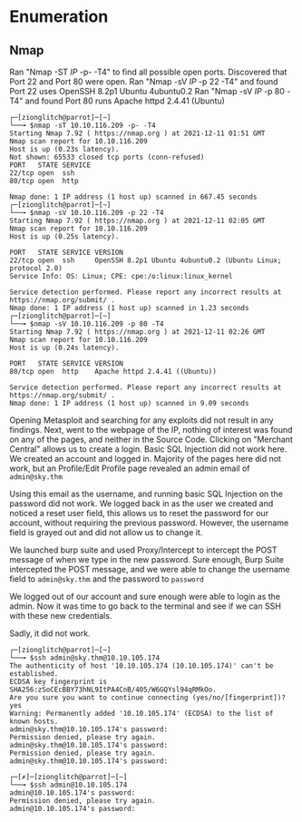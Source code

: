 # Enumeration
## Nmap
Ran "Nmap -ST *IP* -p- -T4" to find all possible open ports.
Discovered that Port 22 and Port 80 were open.
Ran "Nmap -sV *IP* -p 22 -T4" and found Port 22 uses OpenSSH 8.2p1 Ubuntu 4ubuntu0.2
Ran "Nmap -sV *IP* -p 80 -T4" and found Port 80 runs Apache httpd 2.4.41 (Ubuntu)
```console
┌─[zionglitch@parrot]─[~]
└──╼ $nmap -sT 10.10.116.209 -p- -T4
Starting Nmap 7.92 ( https://nmap.org ) at 2021-12-11 01:51 GMT
Nmap scan report for 10.10.116.209
Host is up (0.23s latency).
Not shown: 65533 closed tcp ports (conn-refused)
PORT   STATE SERVICE
22/tcp open  ssh
80/tcp open  http

Nmap done: 1 IP address (1 host up) scanned in 667.45 seconds
┌─[zionglitch@parrot]─[~]
└──╼ $nmap -sV 10.10.116.209 -p 22 -T4
Starting Nmap 7.92 ( https://nmap.org ) at 2021-12-11 02:05 GMT
Nmap scan report for 10.10.116.209
Host is up (0.25s latency).

PORT   STATE SERVICE VERSION
22/tcp open  ssh     OpenSSH 8.2p1 Ubuntu 4ubuntu0.2 (Ubuntu Linux; protocol 2.0)
Service Info: OS: Linux; CPE: cpe:/o:linux:linux_kernel

Service detection performed. Please report any incorrect results at https://nmap.org/submit/ .
Nmap done: 1 IP address (1 host up) scanned in 1.23 seconds
┌─[zionglitch@parrot]─[~]
└──╼ $nmap -sV 10.10.116.209 -p 80 -T4
Starting Nmap 7.92 ( https://nmap.org ) at 2021-12-11 02:26 GMT
Nmap scan report for 10.10.116.209
Host is up (0.24s latency).

PORT   STATE SERVICE VERSION
80/tcp open  http    Apache httpd 2.4.41 ((Ubuntu))

Service detection performed. Please report any incorrect results at https://nmap.org/submit/ .
Nmap done: 1 IP address (1 host up) scanned in 9.09 seconds
```
Opening Metasploit and searching for any exploits did not result in any findings.
Next, went to the webpage of the IP, nothing of interest was found on any of the pages, and neither in the Source Code.
Clicking on "Merchant Central" allows us to create a login.
Basic SQL Injection did not work here.
We created an account and logged in.
Majority of the  pages here did not work, but an Profile/Edit Profile page revealed an admin email of ```admin@sky.thm```

Using this email as the username, and running basic SQL Injection on the password did not work.
We logged back in as the user we created and noticed a reset user field, this allows us to reset the password for our account, without requiring the previous password. However, the username field is grayed out and did not allow us to change it.

We launched burp suite and used Proxy/Intercept to intercept the POST message of when we type in the new password. Sure enough, Burp Suite intercepted the POST message, and we were able to change the username field to ```admin@sky.thm``` and the password to ```password```

We logged out of our account and sure enough were able to login as the admin. Now it was time to go back to the terminal and see if we can SSH with these new credentials.

Sadly, it did not work.
```console
┌─[zionglitch@parrot]─[~]
└──╼ $ssh admin@sky.thm@10.10.105.174
The authenticity of host '10.10.105.174 (10.10.105.174)' can't be established.
ECDSA key fingerprint is SHA256:zSoCEcBBY73hNL9ItPA4CnB/405/W6GQYsl94qRMkOo.
Are you sure you want to continue connecting (yes/no/[fingerprint])? yes
Warning: Permanently added '10.10.105.174' (ECDSA) to the list of known hosts.
admin@sky.thm@10.10.105.174's password: 
Permission denied, please try again.
admin@sky.thm@10.10.105.174's password: 
Permission denied, please try again.
admin@sky.thm@10.10.105.174's password: 

┌─[✗]─[zionglitch@parrot]─[~]
└──╼ $ssh admin@10.10.105.174
admin@10.10.105.174's password: 
Permission denied, please try again.
admin@10.10.105.174's password: 
```
